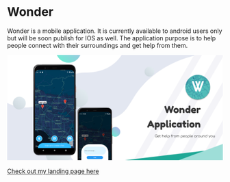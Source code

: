 # Wonder

Wonder is a mobile application. It is currently available to android users only but will be soon publish for IOS as well. 
The application purpose is to help people connect with their surroundings and get help from them. 

![alt text](https://github.com/saraNersisian/Wonder_Mobile_Application/blob/master/Image/app%20feature%20poster.png?raw=true)

 [ Check out my landing page here ](https://saranersisian.github.io/Wonder_landingPage/)
